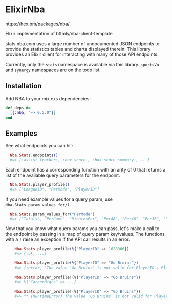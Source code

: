# ElixirNba
  https://hex.pm/packages/nba/


  Elixir implementation of bttmly/nba-client-template

  stats.nba.com uses a large number of undocumented JSON endpoints
  to provide the statistics tables and charts displayed therein.
  This library provides an Elixir client for interacting with many
  of those API endpoints.

  Currently, only the `stats` namespace is available via this library.
  `sportsVu` and `synergy` namespaces are on the todo list.

  ## Installation

  Add NBA to your mix.exs dependencies:

  ```elixir
  def deps do
    [{:nba, "~> 0.5.0"}]
  end
  ```

  ## Examples
  See what endpoints you can hit:

  ```elixir
    Nba.Stats.endpoints()
    #=> [:assist_tracker:, :box_score:, :box_score_summary:, ...]
  ```

  Each endpoint has a corresponding function with an arity of 0 that
  returns a list of the available query parameters for the endpoint.

  ```elixir
    Nba.Stats.player_profile()
    #=> ["LeagueID", "PerMode", "PlayerID"]
  ```
  If you need example values for a query param, use `Nba.Stats.param_values_for/1`.

  ```elixir
    Nba.Stats.param_values_for("PerMode")
    #=> ["Totals", "PerGame", "MinutesPer", "Per48", "Per40", "Per36", "PerMinute", "PerPossession", "PerPlay", "Per100Possessions", "Per100Plays"]
  ```
      
  Now that you know what query params you can pass, let's make
  a call to the endpoint by passing in a map of query param
  key/values. The functions with a `!` raise an exception if the 
  API call results in an error. 
    
  ```elixir
      Nba.Stats.player_profile(%{"PlayerID" => 1628366})
      #=> {:ok, ...}

      Nba.Stats.player_profile(%{"PlayerID" => "Go Bruins"})
      #=> {:error, "The value 'Go Bruins' is not valid for PlayerID.; PlayerID is required"}
      
      Nba.Stats.player_profile!(%{"PlayerID" => "Go Bruins"})
      #=> %{"CareerHighs" => ...}
      
      Nba.Stats.player_profile!(%{"PlayerID" => "Go Bruins"})
      #=> ** (RuntimeError) The value 'Go Bruins' is not valid for PlayerID.; PlayerID is required
  ```
